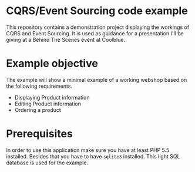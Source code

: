 # CQRS/Event Sourcing code example
This repository contains a demonstration project displaying the workings of
CQRS and Event Sourcing. It is used as guidance for a presentation I'll be
giving at a Behind The Scenes event at Coolblue. 

# Example objective
The example will show a minimal example of a working webshop based on the following
requirements.

* Displaying Product information
* Editing Product information
* Ordering a product 

# Prerequisites
In order to use this application make sure you have at least PHP 5.5 installed. Besides
that you have to have `sqlite3` installed. This light SQL database is used for the example.